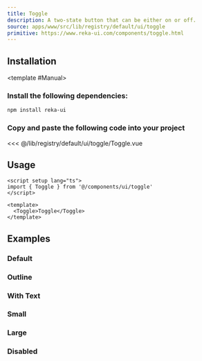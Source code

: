 ```yaml
---
title: Toggle
description: A two-state button that can be either on or off.
source: apps/www/src/lib/registry/default/ui/toggle
primitive: https://www.reka-ui.com/components/toggle.html
---
```


<ComponentPreview name="ToggleDemo" />

## Installation

<TabPreview name="CLI">
<template #CLI>

```bash
npx shadcn-vue@latest add toggle
```
</template>

<template #Manual>

<Steps>

### Install the following dependencies:

```bash
npm install reka-ui
```

### Copy and paste the following code into your project

<<< @/lib/registry/default/ui/toggle/Toggle.vue

</Steps>

</template>
</TabPreview>

## Usage

```vue
<script setup lang="ts">
import { Toggle } from '@/components/ui/toggle'
</script>

<template>
  <Toggle>Toggle</Toggle>
</template>
```

## Examples

### Default

<ComponentPreview name="ToggleDemo" />

### Outline

<ComponentPreview name="ToggleItalicDemo" />

### With Text

<ComponentPreview name="ToggleItalicWithTextDemo" />

### Small

<ComponentPreview name="ToggleSmallDemo" />

### Large

<ComponentPreview name="ToggleLargeDemo" />

### Disabled

<ComponentPreview name="ToggleDisabledDemo" />

